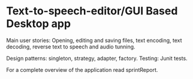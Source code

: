 # Text-to-speech-editor/GUI Based Desktop app
Main user stories: Opening, editing and saving files, text encoding, text decoding, reverse text to speech and audio tunning.

Design patterns: singleton, strategy, adapter, factory.
Testing: Junit tests.

For a complete overview of the application read sprintReport.
